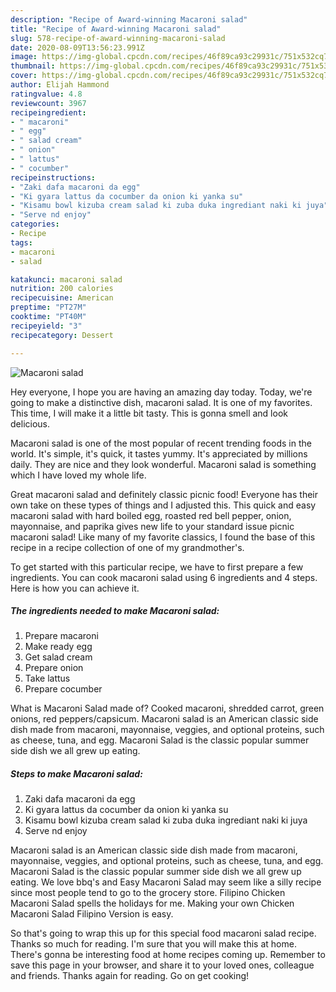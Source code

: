 ```yaml
---
description: "Recipe of Award-winning Macaroni salad"
title: "Recipe of Award-winning Macaroni salad"
slug: 578-recipe-of-award-winning-macaroni-salad
date: 2020-08-09T13:56:23.991Z
image: https://img-global.cpcdn.com/recipes/46f89ca93c29931c/751x532cq70/macaroni-salad-recipe-main-photo.jpg
thumbnail: https://img-global.cpcdn.com/recipes/46f89ca93c29931c/751x532cq70/macaroni-salad-recipe-main-photo.jpg
cover: https://img-global.cpcdn.com/recipes/46f89ca93c29931c/751x532cq70/macaroni-salad-recipe-main-photo.jpg
author: Elijah Hammond
ratingvalue: 4.8
reviewcount: 3967
recipeingredient:
- " macaroni"
- " egg"
- " salad cream"
- " onion"
- " lattus"
- " cocumber"
recipeinstructions:
- "Zaki dafa macaroni da egg"
- "Ki gyara lattus da cocumber da onion ki yanka su"
- "Kisamu bowl kizuba cream salad ki zuba duka ingrediant naki ki juya"
- "Serve nd enjoy"
categories:
- Recipe
tags:
- macaroni
- salad

katakunci: macaroni salad 
nutrition: 200 calories
recipecuisine: American
preptime: "PT27M"
cooktime: "PT40M"
recipeyield: "3"
recipecategory: Dessert

---
```



![Macaroni salad](https://img-global.cpcdn.com/recipes/46f89ca93c29931c/751x532cq70/macaroni-salad-recipe-main-photo.jpg)

Hey everyone, I hope you are having an amazing day today. Today, we're going to make a distinctive dish, macaroni salad. It is one of my favorites. This time, I will make it a little bit tasty. This is gonna smell and look delicious.

Macaroni salad is one of the most popular of recent trending foods in the world. It's simple, it's quick, it tastes yummy. It's appreciated by millions daily. They are nice and they look wonderful. Macaroni salad is something which I have loved my whole life.

Great macaroni salad and definitely classic picnic food! Everyone has their own take on these types of things and I adjusted this. This quick and easy macaroni salad with hard boiled egg, roasted red bell pepper, onion, mayonnaise, and paprika gives new life to your standard issue picnic macaroni salad! Like many of my favorite classics, I found the base of this recipe in a recipe collection of one of my grandmother&#39;s.


To get started with this particular recipe, we have to first prepare a few ingredients. You can cook macaroni salad using 6 ingredients and 4 steps. Here is how you can achieve it.

<!--inarticleads1-->

##### The ingredients needed to make Macaroni salad:

1. Prepare  macaroni
1. Make ready  egg
1. Get  salad cream
1. Prepare  onion
1. Take  lattus
1. Prepare  cocumber


What is Macaroni Salad made of? Cooked macaroni, shredded carrot, green onions, red peppers/capsicum. Macaroni salad is an American classic side dish made from macaroni, mayonnaise, veggies, and optional proteins, such as cheese, tuna, and egg. Macaroni Salad is the classic popular summer side dish we all grew up eating. 

<!--inarticleads2-->

##### Steps to make Macaroni salad:

1. Zaki dafa macaroni da egg
1. Ki gyara lattus da cocumber da onion ki yanka su
1. Kisamu bowl kizuba cream salad ki zuba duka ingrediant naki ki juya
1. Serve nd enjoy


Macaroni salad is an American classic side dish made from macaroni, mayonnaise, veggies, and optional proteins, such as cheese, tuna, and egg. Macaroni Salad is the classic popular summer side dish we all grew up eating. We love bbq&#39;s and Easy Macaroni Salad may seem like a silly recipe since most people tend to go to the grocery store. Filipino Chicken Macaroni Salad spells the holidays for me. Making your own Chicken Macaroni Salad Filipino Version is easy. 

So that's going to wrap this up for this special food macaroni salad recipe. Thanks so much for reading. I'm sure that you will make this at home. There's gonna be interesting food at home recipes coming up. Remember to save this page in your browser, and share it to your loved ones, colleague and friends. Thanks again for reading. Go on get cooking!
